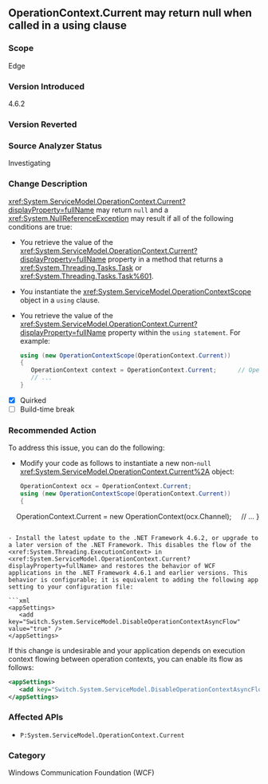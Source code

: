 ## OperationContext.Current may return null when called in a using clause

### Scope
Edge

### Version Introduced
4.6.2

### Version Reverted

### Source Analyzer Status
Investigating

### Change Description

<xref:System.ServiceModel.OperationContext.Current?displayProperty=fullName> may return `null` and a <xref:System.NullReferenceException> may result if all of the following conditions are true:

- You retrieve the value of the <xref:System.ServiceModel.OperationContext.Current?displayProperty=fullName> property in a method that returns a <xref:System.Threading.Tasks.Task> or <xref:System.Threading.Tasks.Task%601>.

- You instantiate the <xref:System.ServiceModel.OperationContextScope> object in a `using` clause.

- You retrieve the value of the <xref:System.ServiceModel.OperationContext.Current?displayProperty=fullName> property within the `using statement`. For example:

   ```csharp
   using (new OperationContextScope(OperationContext.Current))
   {
      OperationContext context = OperationContext.Current;      // OperationContext.Current is null.
      // ...
   }
   ```

- [X] Quirked
- [ ] Build-time break

### Recommended Action

To address this issue, you can do the following:

- Modify your code as follows to instantiate a new non-`null` <xref:System.ServiceModel.OperationContext.Current%2A> object:

   ```csharp
   OperationContext ocx = OperationContext.Current;
   using (new OperationContextScope(OperationContext.Current))
   {
       OperationContext.Current = new OperationContext(ocx.Channel);
       // ...
   }
   ```

- Install the latest update to the .NET Framework 4.6.2, or upgrade to a later version of the .NET Framework. This disables the flow of the <xref:System.Threading.ExecutionContext> in <xref:System.ServiceModel.OperationContext.Current?displayProperty=fullName> and restores the behavior of WCF applications in the .NET Framework 4.6.1 and earlier versions. This behavior is configurable; it is equivalent to adding the following app setting to your configuration file:

   ```xml
   <appSettings>
      <add key="Switch.System.ServiceModel.DisableOperationContextAsyncFlow" value="true" />
   </appSettings>
   ```

   If this change is undesirable and your application depends on execution context flowing between operation contexts, you can enable its flow as follows:

   ```xml
   <appSettings>
      <add key="Switch.System.ServiceModel.DisableOperationContextAsyncFlow" value="false" />
   </appSettings>
   ```

### Affected APIs
- `P:System.ServiceModel.OperationContext.Current`

### Category
Windows Communication Foundation (WCF)

<!--
    ### Original Bug
    #273574
-->

<!-- breaking change id: 185 -->
